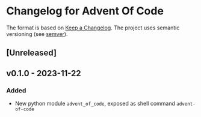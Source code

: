 # Changelog for Advent Of Code

The format is based on [Keep a Changelog](https://keepachangelog.com/en/1.0.0/).
The project uses semantic versioning (see [semver](https://semver.org)).

## [Unreleased]

## v0.1.0 - 2023-11-22

### Added

- New python module `advent_of_code`, exposed as shell command `advent-of-code`

